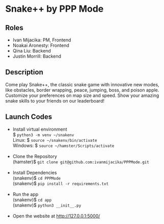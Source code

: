 # Snake++ by PPP Mode 

## Roles
- Ivan Mijacika: PM, Frontend
- Noakai Aronesty: Frontend
- Qina Liu: Backend
- Justin Morrill: Backend

## Description
Come play Snake++, the classic snake game with innovative new modes, like obstacles, border wrapping, peace, jumping, boss, and poison apple. Customize your preferences on map size and speed. Show your amazing snake skills to your friends on our leaderboard! 

## Launch Codes
- Install virtual environment <br>
$ ```python3 -m venv ~/snakenv``` <br>
Linux: $ ```source ~/snakenv/bin/activate``` <br>
Windows: $ ```source ~/hamster/Scripts/activate```  <br><br>
- Clone the Repository <br>
(hamster)$ ```git clone git@github.com:ivanmijacika/PPPMode.git``` <br><br>
- Install Dependencies <br>
(snakenv)$ ```cd PPPMode ``` <br>
(snakenv)$ ```pip install -r requirements.txt``` <br><br> 
- Run the app <br>
(snakenv)$ ```cd app``` <br>
(snakenv)$ ```python3 __init__.py``` <br><br>
- Open the website at http://127.0.0.1:5000/
